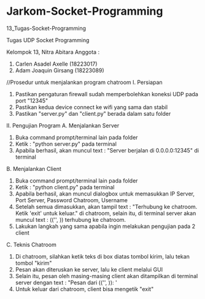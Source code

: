 # Jarkom-Socket-Programming

13_Tugas-Socket-Programming 

Tugas UDP Socket Programming

Kelompok 13, Nitra Abitara
Anggota : 
1. Carlen Asadel Axelle (18223017)
2. Adam Joaquin Girsang (18223089)

//Prosedur untuk menjalankan program chatroom
I. Persiapan
 1. Pastikan pengaturan firewall sudah memperbolehkan koneksi UDP pada port "12345"
 2. Pastikan kedua device connect ke wifi yang sama dan stabil
 3. Pastikan "server.py" dan "client.py" berada dalam satu folder

II. Pengujian Program
 A. Menjalankan Server
  1. Buka command prompt/terminal lain pada folder
  2. Ketik : "python server.py" pada terminal
  3. Apabila berhasil, akan muncul text : "Server berjalan di 0.0.0.0:12345" di terminal

 B. Menjalankan Client
  1. Buka command prompt/terminal lain pada folder
  2. Ketik : "python client.py" pada terminal
  3. Apabila berhasil, akan muncul dialogbox untuk memasukkan IP Server, Port Server, 
     Password Chatroom, Username
  4. Setelah semua dimasukkan, akan tampil text : "Terhubung ke chatroom. Ketik 'exit' untuk keluar."
     di chatroom, selain itu, di terminal server akan muncul text : <username> (('<IP Server>', <Port Number>)) terhubung ke chatroom.
  5. Lakukan langkah yang sama apabila ingin melakukan pengujian pada 2 client

 C. Teknis Chatroom
  1. Di chatroom, silahkan ketik teks di box diatas tombol kirim, lalu tekan tombol "kirim"
  2. Pesan akan diteruskan ke server, lalu ke client melalui GUI
  3. Selain itu, pesan oleh masing-masing client akan ditampilkan di terminal server
     dengan text : "Pesan dari <username> (('<IP Server>', <Port Number>)): <pesan>'
  4. Untuk keluar dari chatroom, client bisa mengetik "exit"
